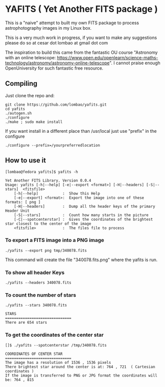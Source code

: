 # YAFITS (  Yet Another FITS package )

This is a "naive" attempt to built my own FITS package to process 
astrophotography images in my Linux box. 

This is a very much work in progress, if you want to make any suggestions
please do so at cesar dot lombao at gmail dot com

The inspiration to build this came from the fantastic OU course "Astronomy
with an online telescope:
https://www.open.edu/openlearn/science-maths-technology/astronomy/astronomy-online-telescope". 
I cannot praise enough OpenUniversity for such fantastic free resource.




## Compiling

Just clone the repo and:

```
git clone https://github.com/lombao/yafits.git
cd yafits
./autogen.sh
./configure
./make ; sudo make install
```

If you want install in a different place than /usr/local just use "prefix"
in the configure

```
./configure --prefix=/yourpreferredlocation
```


## How to use it

```
[lombao@fedora yafits]$ yafits -h

Yet Another FITS Library. Version 0.0.4
Usage: yafits [-h|--help] [-e|--export <format>] [-H|--headers] [-S|--stars]  <fitsfile>  
	[-h|--help]           :  Show this Help 
	[-e|--export] <format>:  Export the image into one of these formats: [ png ]
	[-H|--headers]        :  Dump all the header keys of the primary Header Unit
	[-S|--stars]          :  Count how many starts in the picture
	[-C|--spotcenterstar] :  Gives the coordinates of the brightest star closest to the center of the image
	<fitsfile>            :  The files file to process
```


### To export a FITS image into a PNG image
```
./yafits --export png tmp/340078.fits
```

This command will create the file "340078.fits.png" where the yafits is 
run.


### To show all header Keys

```
./yafits --headers 340078.fits
```

### To count the number of stars

```
./yafits --stars 340078.fits

STARS
==============================
There are 654 stars 

```

### To get the coordinates of the center star

```
[]$ ./yafits --spotcenterstar /tmp/340078.fits

COORDINATES OF CENTER STAR
==============================
The image has a resolution of 1536 , 1536 pixels
There brightest star around the center is at: 764 , 721  ( Cartesian coordinates )
If the image is transferred to PNG or JPG format the coordinates will be: 764 , 815

```
